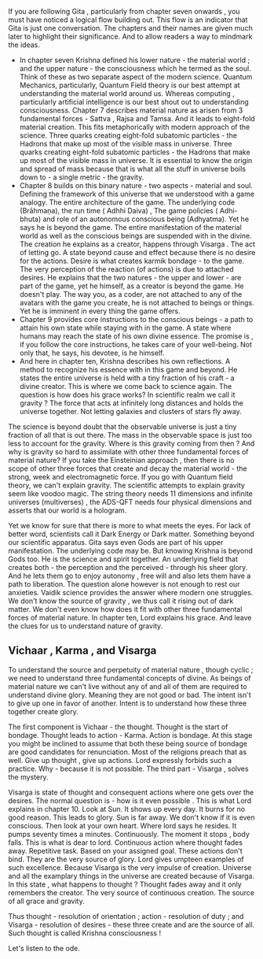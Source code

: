 If you are following Gita , particularly from chapter seven onwards , you must have noticed a logical flow building out. This flow is an indicator that Gita is just one conversation. The chapters and their names are given much later to highlight their significance. And to allow readers a way to mindmark the ideas.

- In chapter seven Krishna defined his lower nature - the material world ; and the upper nature - the consciousness which he termed as the soul. Think of these as two separate aspect of the modern science. Quantum Mechanics, particularly, Quantum Field theory is our best attempt at understanding the material world around us. Whereas computing , particularly artificial intelligence is our best shout out to understanding consciousness. Chapter 7 describes material nature as arisen from 3 fundamental forces - Sattva , Rajsa and Tamsa. And it leads to eight-fold material creation. This fits metaphorically with modern approach of the science. Three quarks creating eight-fold subatomic particles - the Hadrons that make up most of the visible mass in universe. Three quarks creating eight-fold subatomic particles - the Hadrons that make up most of the visible mass in universe. It is essential to know the origin and spread of mass because that is what all the stuff in universe boils down to - a single metric - the gravity.
- Chapter 8 builds on this binary nature -  two aspects - material and soul. Defining the framework of this universe that we understood with a game analogy. The entire architecture of the game. The  underlying code (Brāhmaṇa), the run time ( Adhhi Daiva) , The game policies ( Adhi-bhuta) and role of an autonomous conscious being (Adhyatma). Yet he says he is beyond the game. The entire manifestation of the material world as well as the conscious beings are suspended with in the divine. The creation he explains as a creator, happens through Visarga . The act of letting go. A state beyond cause and effect because there is no desire for the actions. Desire is what creates karmik bondage - to the game. The very perception of the reaction (of actions) is due to attached desires. He explains that the two natures  - the upper and lower - are part of the game, yet he himself, as a creator is beyond the game. He doesn't play. The way you, as a coder, are not attached to any of the avatars with the game you create, he is not attached to beings or things. Yet he is imminent in every thing the game offers.
- Chapter 9 provides core instructions to the conscious beings - a path to attain his own state while staying with in the game. A state where humans may reach the state of his own divine essence. The promise is , if you follow the core instructions, he takes care of your well-being. Not only that, he says, his devotee, is he himself.
- And here in chapter ten, Krishna describes his own reflections. A method to recognize his essence with in this game and beyond. He states the entire universe is held with a tiny fraction of his craft - a divine creator. This is where we come back to science again. The question is how does his grace works? In scientific realm we call it gravity ? The force that acts at infinitely long distances and holds the universe together. Not letting galaxies and clusters of stars fly away.

The science is beyond doubt that the observable universe is just a tiny fraction of all that is out there. The mass in the observable space is just too less to account for the gravity. Where is this gravity coming from then ? And why is gravity so hard to assimilate with other three fundamental forces of material nature?  If you take the Einsteinian approach , then there is no scope of other three forces that create and decay the material world - the strong, week and electromagnetic force. If you go with Quantum field theory, we can't explain gravity. The scientific attempts to explain gravity seem like voodoo magic. The string theory needs 11 dimensions and infinite universes (multiverses) , the ADS-QFT needs four physical dimensions and asserts that our world is a hologram. 

Yet we know for sure that there is more to what meets the eyes. For lack of better word, scientists call it Dark Energy or Dark matter. Something beyond our scientific apparatus. Gita says even Gods are part of his upper manifestation. The underlying code may be. But knowing Krishna is beyond Gods too. He is the science and spirit together. An underlying field that creates both - the perception and the perceived - through his sheer glory. And he lets them go to enjoy autonomy , free will and also lets them have a path to liberation.  The question alone however is not enough to rest our anxieties. Vaidik science provides the answer where modern one struggles. We don't know the source of gravity , we  thus call it rising out of dark matter. We don't even know how does it fit with other three fundamental forces of material nature. In chapter ten, Lord explains his grace. And leave the clues for us to understand nature of gravity.

## Vichaar , Karma , and Visarga

To understand the source and perpetuity of material nature , though cyclic ; we need to understand three fundamental concepts of divine.  As beings of material nature we can't live without any of and all of them are required to understand divine glory.  Meaning they are not good or bad. The intent isn't to give up one in favor of another. Intent is to understand how these three together create glory.

The first component is Vichaar - the thought. Thought is the start of bondage. Thought leads to action - Karma. Action is bondage. At this stage you might be inclined to assume that both these being source of bondage are good candidates for renunciation. Most of the religions preach that as well. Give up thought , give up actions. Lord expressly forbids such a practice. Why - because it is not possible.  The third part  - Visarga , solves the mystery. 

Visarga is state of thought and consequent actions where one gets over the desires. The normal question is - how is it even possible . This is what Lord explains in chapter 10. Look at Sun. It shows up every day. It burns for no good reason. This leads to glory. Sun is far away. We don't know if it is even conscious. Then look at your own heart. Where lord says he resides. It pumps seventy times a minutes. Continuously. The moment it stops , body falls. This is what is dear to lord. Continuous action where thought fades away. Repetitive task. Based on your assigned goal. These actions don't bind. They are the very source of glory. Lord gives umpteen examples of such excellence. Because Visarga is the very impulse of creation. Universe and all the examplary  things in the universe are created because of Visarga. In this state , what happens to thought ? Thought fades away and it only remembers the creator. The very source of continuous creation. The source of all grace and gravity. 

Thus thought - resolution of orientation ; action - resolution of duty ; and Visarga - resolution of desires - these three create and are the source of all. Such thought is called Krishna consciousness !

Let's listen to the ode. 
